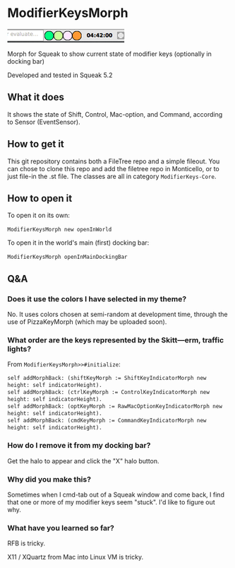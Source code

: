 # ModifierKeysMorph

![SCREENSHOT](images/modkeysmorph.png)

Morph for Squeak to show current state of modifier keys (optionally in docking bar)

Developed and tested in Squeak 5.2

## What it does

It shows the state of Shift, Control, Mac-option, and Command, according to
Sensor (EventSensor).

## How to get it

This git repository contains both a FileTree repo and a simple fileout.  You
can chose to clone this repo and add the filetree repo in Monticello, or to
just file-in the .st file.  The classes are all in category
`ModifierKeys-Core`.

## How to open it

To open it on its own:

`ModifierKeysMorph new openInWorld`

To open it in the world's main (first) docking bar:

`ModifierKeysMorph openInMainDockingBar`

## Q&A

### Does it use the colors I have selected in my theme?

No.  It uses colors chosen at semi-random at development time, through the
use of PizzaKeyMorph (which may be uploaded soon).

### What order are the keys represented by the Skitt&mdash;erm, traffic lights?

From `ModifierKeysMorph>>#initialize`:

```
self addMorphBack: (shiftKeyMorph := ShiftKeyIndicatorMorph new height: self indicatorHeight).
self addMorphBack: (ctrlKeyMorph := ControlKeyIndicatorMorph new height: self indicatorHeight).
self addMorphBack: (optKeyMorph := RawMacOptionKeyIndicatorMorph new height: self indicatorHeight).
self addMorphBack: (cmdKeyMorph := CommandKeyIndicatorMorph new height: self indicatorHeight).
```

### How do I remove it from my docking bar?

Get the halo to appear and click the "X" halo button.

### Why did you make this?

Sometimes when I cmd-tab out of a Squeak window and come back, I find that
one or more of my modifier keys seem "stuck".  I'd like to figure out why.

### What have you learned so far?

RFB is tricky.

X11 / XQuartz from Mac into Linux VM is tricky.


